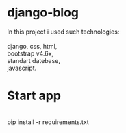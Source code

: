 # django-blog
In this project i used such technologies:<br><br>
  django, css, html, <br>bootstrap v4.6x, <br>
  standart datebase, <br>
  javascript.
<h1>Start app</h1><br>
pip install -r requirements.txt
